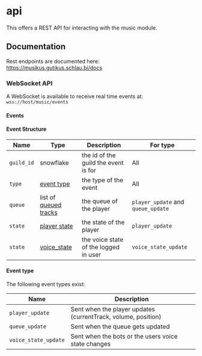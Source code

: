 # api

This offers a REST API for interacting with the music module.

## Documentation

Rest endpoints are documented here: https://musikus.gutikus.schlau.bi/docs

### WebSocket API

A WebSocket is available to receive real time events at: `wss://host/music/events`

#### Events

#### Event Structure

| Name       | Type                      | Description                           | For type                           |
|------------|---------------------------|---------------------------------------|------------------------------------|
| `guild_id` | snowflake                 | the id of the guild the event is for  | All                                |
| `type`     | [event type](#event-type) | the type of the event                 | All                                |
| `queue`    | list of [queued tracks]() | the queue of the player               | `player_update` and `queue_update` |
| `state`    | [player state]()          | the state of the player               | `player_update`                    |
| `state`    | [voice_state]()           | the voice state of the logged in user | `voice_state_update`               |

#### Event type

The following event types exist:

| Name                 | Description                                                   |
|----------------------|---------------------------------------------------------------|
| `player_update`      | Sent when the player updates (currentTrack, volume, position) |
| `queue_update`       | Sent when the queue gets updated                              |
| `voice_state_update` | Sent when the bots or the users voice state changes           |
